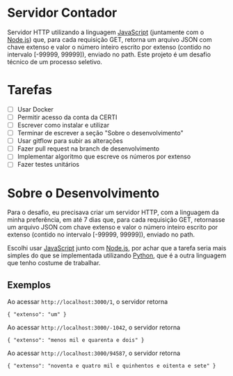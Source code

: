 # Servidor Contador

Servidor HTTP utilizando a linguagem [JavaScript] (juntamente com o [Node.js]) que, para cada requisição GET, retorna um arquivo JSON com chave extenso e valor o número inteiro escrito por extenso (contido no intervalo [-99999, 99999]), enviado no path. Este projeto é um desafio técnico de um processo seletivo.

# Tarefas

- [ ] Usar Docker
- [ ] Permitir acesso da conta da CERTI
- [ ] Escrever como instalar e utilizar
- [ ] Terminar de escrever a seção "Sobre o desenvolvimento"
- [ ] Usar gitflow para subir as alterações
- [ ] Fazer pull request na branch de desenvolvimento
- [ ] Implementar algoritmo que escreve os números por extenso
- [ ] Fazer testes unitários

# Sobre o Desenvolvimento

Para o desafio, eu precisava criar um servidor HTTP, com a linguagem da minha preferência, em até 7 dias que, para cada requisição GET, retornasse um arquivo JSON com chave extenso e valor o número inteiro escrito por extenso (contido no intervalo [-99999, 99999]), enviado no path. 

Escolhi usar [JavaScript] junto com [Node.js], por achar que a tarefa seria mais simples do que se implementada utilizando [Python], que é a outra linguagem que tenho costume de trabalhar.

## Exemplos

Ao acessar `http://localhost:3000/1`, o servidor retorna
```
{ "extenso": "um" }
```

Ao acessar `http://localhost:3000/-1042`, o servidor retorna
```
{ "extenso": "menos mil e quarenta e dois" }
```

Ao acessar `http://localhost:3000/94587`, o servidor retorna
```
{ "extenso": "noventa e quatro mil e quinhentos e oitenta e sete" }
```

[Node.js]: https://nodejs.org/
[JavaScript]: https://www.javascript.com/
[Python]: https://www.python.org/
